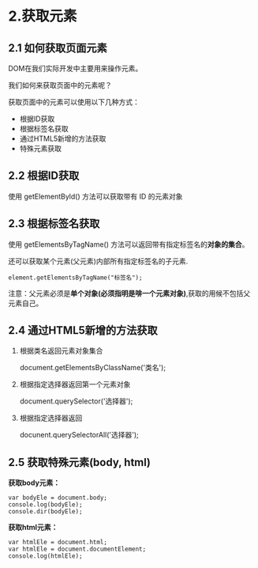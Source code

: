 # 2.获取元素

## 2.1 如何获取页面元素

DOM在我们实际开发中主要用来操作元素。

我们如何来获取页面中的元素呢？

获取页面中的元素可以使用以下几种方式：

* 根据ID获取
* 根据标签名获取
* 通过HTML5新增的方法获取
* 特殊元素获取

## 2.2 根据ID获取

使用 getElementByld() 方法可以获取带有 ID 的元素对象

## 2.3 根据标签名获取

使用 getElementsByTagName() 方法可以返回带有指定标签名的**对象的集合**。

还可以获取某个元素(父元素)内部所有指定标签名的子元素.

    element.getElementsByTagName("标签名");

注意：父元素必须是**单个对象(必须指明是啡一个元素对象)**,获取的用候不包括父元素自己。

## 2.4 通过HTML5新增的方法获取

1. 根据类名返回元素对象集合

    document.getElementsByClassName('类名');

2. 根据指定选择器返回第一个元素对象

    document.querySelector('选择器');

3. 根据指定选择器返回

    docunent.querySelectorAll('选择器');

## 2.5 获取特殊元素(body, html)

**获取body元素：**

    var bodyEle = document.body;
    console.log(bodyEle);
    console.dir(bodyEle);

**获取html元素：**

    var htmlEle = document.html;
    var htmlEle = document.documentElement;
    console.log(htmlEle);